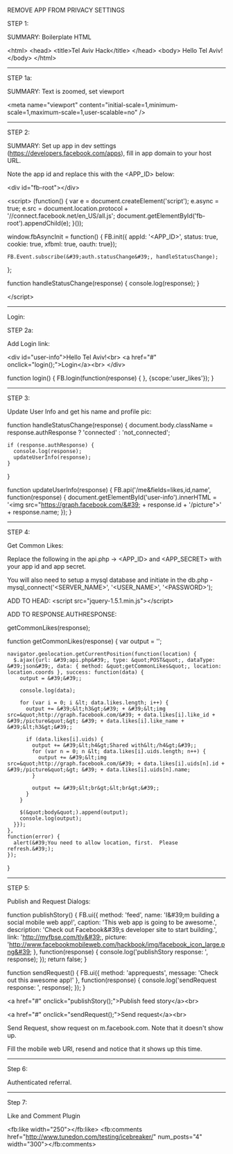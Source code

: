REMOVE APP FROM PRIVACY SETTINGS

STEP 1:

SUMMARY: Boilerplate HTML

&lt;html&gt;
&lt;head&gt;
  &lt;title&gt;Tel Aviv Hack&lt;/title&gt;
&lt;/head&gt;
&lt;body&gt;
Hello Tel Aviv!
&lt;/body&gt;
&lt;/html&gt;


--------------------------------------------------------------

STEP 1a:

SUMMARY: Text is zoomed, set viewport

&lt;meta name=&quot;viewport&quot; content=&quot;initial-scale=1,minimum-scale=1,maximum-scale=1,user-scalable=no&quot; /&gt;


--------------------------------------------------------------


STEP 2:

SUMMARY: Set up app in dev settings (https://developers.facebook.com/apps), fill in app domain to your host URL.

Note the app id and replace this with the &lt;APP_ID&gt; below:

  &lt;div id=&quot;fb-root&quot;&gt;&lt;/div&gt;

  &lt;script&gt;
  (function() {
    var e = document.createElement(&#39;script&#39;);
	e.async = true;
    e.src = document.location.protocol + &#39;//connect.facebook.net/en_US/all.js&#39;;
    document.getElementById(&#39;fb-root&#39;).appendChild(e);
    }());

  window.fbAsyncInit = function() {
    FB.init({ appId: &#39;&lt;APP_ID&gt;&#39;,
    status: true,
    cookie: true,
    xfbml: true,
    oauth: true});

    FB.Event.subscribe(&#39;auth.statusChange&#39;, handleStatusChange);
  };

  function handleStatusChange(response) {
    console.log(response);
  }

  &lt;/script&gt;


--------------------------------------------------------------
Login:

STEP 2a:

Add Login link:

&lt;div id=&quot;user-info&quot;&gt;Hello Tel Aviv!&lt;br&gt;
  &lt;a href=&quot;#&quot; onclick=&quot;login();&quot;&gt;Login&lt;/a&gt;&lt;br&gt;
&lt;/div&gt;

function login() {
  FB.login(function(response) { }, {scope:&#39;user_likes&#39;});
}

--------------------------------------------------------------


STEP 3:

Update User Info and get his name and profile pic:


  function handleStatusChange(response) {
    document.body.className = response.authResponse ? &#39;connected&#39; : &#39;not_connected&#39;;

    if (response.authResponse) {
      console.log(response);
      updateUserInfo(response);
    }
  }

  function updateUserInfo(response) {
    FB.api(&#39;/me&amp;fields=likes,id,name&#39;, function(response) {
      document.getElementById(&#39;user-info&#39;).innerHTML = &#39;&lt;img src=&quot;https://graph.facebook.com/&#39; + response.id + &#39;/picture&quot;&gt;&#39; + response.name;
    });
  }




--------------------------------------------------------------


STEP 4:

Get Common Likes:

Replace the following in the api.php -&gt; &lt;APP_ID&gt; and &lt;APP_SECRET&gt; with your app id and app secret.

You will also need to setup a mysql database and initiate in the db.php - mysql_connect(&#39;&lt;SERVER_NAME&gt;&#39;, &#39;&lt;USER_NAME&gt;&#39;, &#39;&lt;PASSWORD&gt;&#39;);

  ADD TO HEAD:
  &lt;script src=&quot;jquery-1.5.1.min.js&quot;&gt;&lt;/script&gt;


  ADD TO RESPONSE.AUTHRESPONSE:

  getCommonLikes(response);


  function getCommonLikes(response) {
      var output = &#39;&#39;;

    navigator.geolocation.getCurrentPosition(function(location) {
      $.ajax({url: &#39;api.php&#39;, type: &quot;POST&quot;, dataType: &#39;json&#39;, data: { method: &quot;getCommonLikes&quot;, location: location.coords }, success: function(data) {
        output = &#39;&#39;;

        console.log(data);

        for (var i = 0; i &lt; data.likes.length; i++) {
          output += &#39;&lt;h3&gt;&#39; + &#39;&lt;img src=&quot;http://graph.facebook.com/&#39; + data.likes[i].like_id + &#39;/picture&quot;&gt; &#39; + data.likes[i].like_name + &#39;&lt;h3&gt;&#39;;

          if (data.likes[i].uids) {
            output += &#39;&lt;h4&gt;Shared with&lt;/h4&gt;&#39;;
            for (var n = 0; n &lt; data.likes[i].uids.length; n++) {
              output += &#39;&lt;img src=&quot;http://graph.facebook.com/&#39; + data.likes[i].uids[n].id + &#39;/picture&quot;&gt; &#39; + data.likes[i].uids[n].name;
            }

            output += &#39;&lt;br&gt;&lt;br&gt;&#39;;
          }
        }

        $(&quot;body&quot;).append(output);
        console.log(output);
      }});
    },
    function(error) {
      alert(&#39;You need to allow location, first.  Please refresh.&#39;);
    });
  }


--------------------------------------------------------------


STEP 5:

Publish and Request Dialogs:

  function publishStory() {
    FB.ui({
      method: &#39;feed&#39;,
      name: &#39;I\&#39;m building a social mobile web app!&#39;,
      caption: &#39;This web app is going to be awesome.&#39;,
      description: &#39;Check out Facebook\&#39;s developer site to start building.&#39;,
      link: &#39;http://myfbse.com/tlv&#39;,
      picture: &#39;http://www.facebookmobileweb.com/hackbook/img/facebook_icon_large.png&#39;
    },
    function(response) {
      console.log(&#39;publishStory response: &#39;, response);
    });
    return false;
  }

  function sendRequest() {
    FB.ui({
      method: &#39;apprequests&#39;,
      message: &#39;Check out this awesome app!&#39;
    },
    function(response) {
      console.log(&#39;sendRequest response: &#39;, response);
    });
  }





  &lt;a href=&quot;#&quot; onclick=&quot;publishStory();&quot;&gt;Publish feed story&lt;/a&gt;&lt;br&gt;

  &lt;a href=&quot;#&quot; onclick=&quot;sendRequest();&quot;&gt;Send request&lt;/a&gt;&lt;br&gt;


Send Request, show request on m.facebook.com. Note that it doesn&#39;t show up.

Fill the mobile web URl, resend and notice that it shows up this time.


----------------

Step 6:


Authenticated referral.


----------------

Step 7:

Like and Comment Plugin

&lt;fb:like width=&quot;250&quot;&gt;&lt;/fb:like&gt;
&lt;fb:comments href=&quot;http://www.tunedon.com/testing/icebreaker/&quot; num_posts=&quot;4&quot; width=&quot;300&quot;&gt;&lt;/fb:comments&gt;